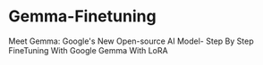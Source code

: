 # Gemma-Finetuning
Meet Gemma: Google's New Open-source AI Model- Step By Step FineTuning With Google Gemma With LoRA
